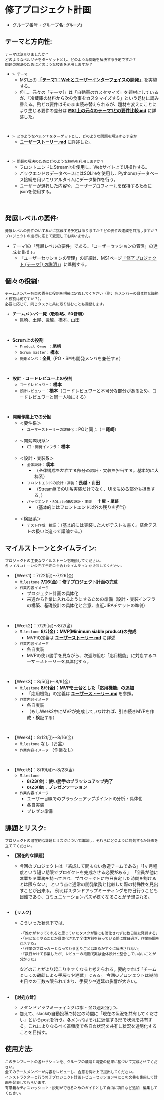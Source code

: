 # 修了プロジェクト計画

- グループ番号・グループ名: **`グループ1`**


## テーマと方向性: 
```
テーマは決まりましたか？
どのようなペルソナをターゲットとし、どのような問題を解決する予定ですか？
問題の解決のためにどのような技術を利用しますか？
```
- `> テーマ`
    - MS1上の **[「テーマ1：Webとユーザーインターフェイスの開発」](https://app.ms1.com/academy/1BYJipoSWFWcxfxUIoruQ6/4NBJkylZbtUd6Wxtpw4nbE/5VDANh8J5d2NltgkZUPyTk/2f4kqS0Gcl75ANeD8HK9bv/1XS6qWijKAPuZWKx9kY0K8)** を実施する。
    - 但し、元々の「テーマ1」は「自動車のカスタマイズ」を題材にしているが、「冷蔵庫の材料から次の食事をカスタマイズする」という題材に読み替える。殆どの要件はそのまま読み替えられるが、題材を変えたことにより生じる要件の差分は **[MS1上の元々のテーマ1との要件比較.md](./MS1上の元々のテーマ1との要件比較.md)** に詳述した。
<br>

- `> どのようなペルソナをターゲットとし、どのような問題を解決する予定か`
    - **[ユーザーストーリー.md](./【設計】ユーザーストーリー.md)** に詳述した。
<br>

- `> 問題の解決のためにどのような技術を利用しますか？`
    - フロントエンドにStreamlitを使用し、Webサイト上でUI操作する。
    - バックエンドのデータベースにはSQLiteを使用し、Pythonのデータベース接続を用いてリアルタイムにデータ操作を行う。
    - ユーザーが選択した内容や、ユーザープロフィールを保持するためにjsonを使用する。
<br>

## 発展レベルの要件: 
```
発展レベルの要件のいずれかに挑戦する予定はありますか？どの要件の達成を目指しますか？
プロジェクトの進行に応じて変更しても構いません。
```
- テーマ1の「発展レベルの要件」である、「ユーザーセッションの管理」の達成を目指す。
    - 「ユーザーセッションの管理」の詳細は、MS1ページ[「修了プロジェクト (テーマ1) の説明」](https://app.ms1.com/academy/1BYJipoSWFWcxfxUIoruQ6/4NBJkylZbtUd6Wxtpw4nbE/5VDANh8J5d2NltgkZUPyTk/2f4kqS0Gcl75ANeD8HK9bv/1XS6qWijKAPuZWKx9kY0K8)」に準拠する。

## 個々の役割: 
```
チームメンバー各自の責任と役割を明確に定義してください（例: 各メンバーの具体的な職務と役割は何ですか？）。
必要に応じて、同じタスクに共に取り組むことも奨励します。
```
- **チームメンバ一覧（敬称略、50音順）**
    - 尾崎、土屋、長越、橋本、山田
<br>

- **Scrum上の役割**
    - `Product Owner`：**尾崎**
    - `Scrum master`：**橋本**
    - `開発メンバ`：**全員**（PO・SMも開発メンバを兼任する）
<br>

- **設計・コードレビュー上の役割**
    - `コードレビュワー`：**橋本**
    - `設計レビュワー`：**橋本**（コードレビュワーと不可分な部分があるため、コードレビュワーと同一人物にする）
<br>

- **開発作業上での分担**
    - ＜要件系＞
        - `ユーザーストーリーの詳細化`：POと同じ（＝**尾崎**）<br><br>
    - ＜開発環境系＞
        - `CI・開発インフラ`：**橋本**<br><br>
    - ＜設計・実装系＞
        - `全体設計`：**橋本**
            - （全体構成を左右する部分の設計・実装を担当する。基本的に大枠系）
        - `フロントエンドの設計・実装`：**長越・山田**
            - （StreamlitでのUI系実装だけでなく、UIを決める部分も担当する。）
        - `バックエンド・SQLiteDBの設計・実装`： **土屋・尾崎**
            - （基本的にはフロントエンド以外の残りを担当）<br><br>
    - ＜検証系＞
        - `テスト作成・検証`：（基本的には実装した人がテストも書く。結合テストの扱いは追って議論する。）


## マイルストーンとタイムライン: 
```
プロジェクトの主要なマイルストーンを概説してください。
各マイルストーンの完了予定日を含むタイムラインを提供してください。
```

- 【Week1】：7/22(月)～7/26(金)
    - `Milestone` **7/26(金)：修了プロジェクト計画の完成**
    - `作業内容イメージ`
        - プロジェクト計画の具体化
        - 来週から作業に入れるようにするための準備（設計・実装インフラの構築、基礎設計の具体化と合意、直近JIRAチケットの準備）
<br>

- 【Week2】：7/29(月)～8/2(金)
    - `Milestone` **8/2(金)：MVP(Minimum viable product)の完成**
        - MVPの定義は **[ユーザーストーリー.md](./【設計】ユーザーストーリー.md)** に詳述
    - `作業内容イメージ`
        - 各自実装
        - MVPの使い勝手を見ながら、次週取組む「応用機能」に対応するユーザーストーリーを具体化する。
<br>

- 【Week3】：8/5(月)～8/9(金)
    - `Milestone` **8/9(金)：MVPを土台とした「応用機能」の追加**
        - 「応用機能」の定義は **[ユーザーストーリー.md](./【設計】ユーザーストーリー.md)** を参照。
    - `作業内容イメージ`
        - 各自実装
        - （もしWeek2中にMVPが完成していなければ、引き続きMVPを作成・検証する）
<br>

- 【Week4】：8/12(月)～8/16(金)
    - `Milestone` なし（お盆）
    - `作業内容イメージ` （作業なし）
<br>

- 【Week5】：8/19(月)～8/23(金)
    - `Milestone`
        - **8/23(金)：使い勝手のブラッシュアップ完了**
        - **8/23(金)：プレゼンテーション**
    - `作業内容イメージ`
        - ユーザー目線でのブラッシュアップポイントの分析・具体化
        - 各自実装
        - プレゼン準備

## 課題とリスク: 
```
プロジェクトの潜在的な課題とリスクについて議論し、それらにどのように対処するか計画を立ててください。
```

- **【潜在的な課題】**
    -   今回のプロジェクトは
        「結成して間もない急造チームである」「1ヶ月程度という短い期限でプロダクトを完成させる必要がある」
        「全員が他に本業たる業務を持っており、プロジェクトに毎日安定した時間を割けるとは限らない」
        という点に通常の開発業務と比較した際の特殊性を見出すことが出来る。
        例えばスタンドアップミーティングを毎日行うことも困難であり、コミュニケーションパスが狭くなることが予想される。<br><br>
- **【リスク】**
    -   こういった状況下では、
        ```
        ・「誰かがやってくれると思っていたタスクが誰にも消化されずに数日後に発覚する」
        ・「何となくやることが具体化されず全体方針を待っている間に数日過ぎ、作業時間をロスする」
        ・「作業のブロッカーとなっている困りごとはあるがすぐに解決されない」
        ・「数日かけて作業したが、レビューの段階で実は全体設計と整合していないことが分かった」
        ```
        などのことがより起こりやすくなると考えられる。要約すれば「チームとしての齟齬による手戻りや遅延」である。
        今回のプロジェクトは期間も日々の工数も限られており、手戻りや遅延の影響が大きい。<br><br>

- **【対処方針】**
    - スタンドアップミーティングは水・金の週2回行う。
    - 加えて、slackの自動投稿で特定の時間に「現在の状況を共有してください」というpostを行う。各メンバはそれに返信する形で状況を共有する。これによりなるべく高頻度で各自の状況を共有し状況を透明化することを目指す。

## 使用方法:
```
このテンプレートの各セクションを、グループの議論と調査の結果に基づいて完成させてください。
全てのチームメンバーが内容をレビューし、合意を得た上で提出してください。
インストラクターと行う修了プロジェクト計画レビューセッション中にこの文書を使用して計画を発表してもらいます。
有意義なディスカッション・説明ができるためのガイドとして自由に項目など追加・編集してください。
```